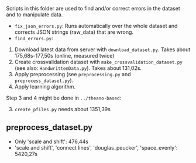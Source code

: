 Scripts in this folder are used to find and/or correct errors in the dataset
and to manipulate data.

* `fix_json_errors.py`: Runs automatically over the whole dataset and corrects
                        JSON strings (raw_data) that are wrong.
* `find_errors.py`: 


1. Download latest data from server with `download_dataset.py`.
   Takes about 175,68s-177,50s  (online, measured twice)
2. Create crossvalidation dataset with `make_crossvalidation_dataset.py` (see also: `HandwrittenData.py`). Takes about 131,02s.
3. Apply preprocessing (see `preprocessing.py` and `preprocess_dataset.py`).
4. Apply learning algorithm.

Step 3 and 4 might be done in `../theano-based`:

3. `create_pfiles.py` needs about 1351,39s

## preprocess_dataset.py

* Only 'scale and shift': 476,44s
* 'scale and shift', 'connect lines', 'douglas_peucker', 'space_evenly': 5420,27s